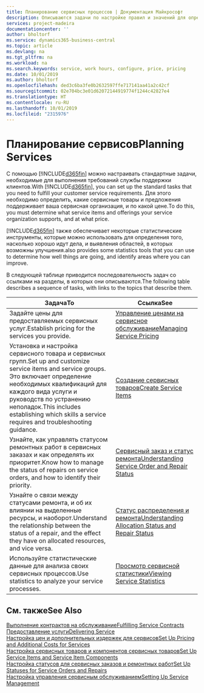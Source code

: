 ```yaml
---
title: Планирование сервисных процессов | Документация Майкрософт
description: Описываются задачи по настройке правил и значений для определения политик и процессов сервиса.
services: project-madeira
documentationcenter: ''
author: bholtorf
ms.service: dynamics365-business-central
ms.topic: article
ms.devlang: na
ms.tgt_pltfrm: na
ms.workload: na
ms.search.keywords: service, work hours, configure, price, pricing
ms.date: 10/01/2019
ms.author: bholtorf
ms.openlocfilehash: ded3c6ba3fe0b2632597ffe717141aa41a2c42cf
ms.sourcegitcommit: 02e704bc3e01d62072144919774f1244c42827e4
ms.translationtype: HT
ms.contentlocale: ru-RU
ms.lasthandoff: 10/01/2019
ms.locfileid: "2315976"
---
```

# <a name="planning-services"></a><span data-ttu-id="3771f-103">Планирование сервисов</span><span class="sxs-lookup"><span data-stu-id="3771f-103">Planning Services</span></span>
<span data-ttu-id="3771f-104">С помощью [!INCLUDE[d365fin](includes/d365fin_md.md)] можно настраивать стандартные задачи, необходимые для выполнения требований службы поддержки клиентов.</span><span class="sxs-lookup"><span data-stu-id="3771f-104">With [!INCLUDE[d365fin](includes/d365fin_md.md)], you can set up the standard tasks that you need to fulfill your customer service requirements.</span></span> <span data-ttu-id="3771f-105">Для этого необходимо определить, какие сервисные товары и предложения поддерживает ваша сервисная организация, и по какой цене.</span><span class="sxs-lookup"><span data-stu-id="3771f-105">To do this, you must determine what service items and offerings your service organization supports, and at what price.</span></span>   

[!INCLUDE[d365fin](includes/d365fin_md.md)] <span data-ttu-id="3771f-106">также обеспечивает некоторые статистические инструменты, которые можно использовать для определения того, насколько хорошо идут дела, и выявления областей, в которых возможны улучшения.</span><span class="sxs-lookup"><span data-stu-id="3771f-106">also provides some statistics tools that you can use to determine how well things are going, and identify areas where you can improve.</span></span>
  
<span data-ttu-id="3771f-107">В следующей таблице приводится последовательность задач со ссылками на разделы, в которых они описываются.</span><span class="sxs-lookup"><span data-stu-id="3771f-107">The following table describes a sequence of tasks, with links to the topics that describe them.</span></span>   
  
|<span data-ttu-id="3771f-108">**Задача**</span><span class="sxs-lookup"><span data-stu-id="3771f-108">**To**</span></span>|<span data-ttu-id="3771f-109">**Ссылка**</span><span class="sxs-lookup"><span data-stu-id="3771f-109">**See**</span></span>|  
|------------|-------------|  
|<span data-ttu-id="3771f-110">Задайте цены для предоставляемых сервисных услуг.</span><span class="sxs-lookup"><span data-stu-id="3771f-110">Establish pricing for the services you provide.</span></span>|[<span data-ttu-id="3771f-111">Управление ценами на сервисное обслуживание</span><span class="sxs-lookup"><span data-stu-id="3771f-111">Managing Service Pricing</span></span>](service-service-price-management.md)|
|<span data-ttu-id="3771f-112">Установка и настройка сервисного товара и сервисных групп.</span><span class="sxs-lookup"><span data-stu-id="3771f-112">Set up and customize service items and service groups.</span></span> <span data-ttu-id="3771f-113">Это включает определение необходимых квалификаций для каждого вида услуги и руководств по устранению неполадок.</span><span class="sxs-lookup"><span data-stu-id="3771f-113">This includes establishing which skills a service requires and troubleshooting guidance.</span></span>| [<span data-ttu-id="3771f-114">Создание сервисных товаров</span><span class="sxs-lookup"><span data-stu-id="3771f-114">Create Service Items</span></span>](service-how-to-create-service-items.md)|  
|<span data-ttu-id="3771f-115">Узнайте, как управлять статусом ремонтных работ в сервисных заказах и как определять их приоритет.</span><span class="sxs-lookup"><span data-stu-id="3771f-115">Know how to manage the status of repairs on service orders, and how to identify their priority.</span></span>|[<span data-ttu-id="3771f-116">Сервисный заказ и статус ремонта</span><span class="sxs-lookup"><span data-stu-id="3771f-116">Understanding Service Order and Repair Status</span></span>](service-service-order-status-and-repair-status.md)|  
|<span data-ttu-id="3771f-117">Узнайте о связи между статусами ремонта, и об их влиянии на выделенные ресурсы, и наоборот.</span><span class="sxs-lookup"><span data-stu-id="3771f-117">Understand the relationship between the status of a repair, and the effect they have on allocated resources, and vice versa.</span></span>|[<span data-ttu-id="3771f-118">Статус распределения и ремонта</span><span class="sxs-lookup"><span data-stu-id="3771f-118">Understanding Allocation Status and Repair Status</span></span>](service-allocation-status-and-repair-status.md)|  
|<span data-ttu-id="3771f-119">Используйте статистические данные для анализа своих сервисных процессов.</span><span class="sxs-lookup"><span data-stu-id="3771f-119">Use statistics to analyze your service processes.</span></span> | [<span data-ttu-id="3771f-120">Просмотр сервисной статистики</span><span class="sxs-lookup"><span data-stu-id="3771f-120">Viewing Service Statistics</span></span>](service-service-statistics.md) |

## <a name="see-also"></a><span data-ttu-id="3771f-121">См. также</span><span class="sxs-lookup"><span data-stu-id="3771f-121">See Also</span></span>
[<span data-ttu-id="3771f-122">Выполнение контрактов на обслуживание</span><span class="sxs-lookup"><span data-stu-id="3771f-122">Fulfilling Service Contracts</span></span>](service-fulfill-service-contracts.md)  
[<span data-ttu-id="3771f-123">Предоставление услуги</span><span class="sxs-lookup"><span data-stu-id="3771f-123">Delivering Service</span></span>](service-deliver-service.md)  
[<span data-ttu-id="3771f-124">Настройка цен и дополнительных издержек для сервисов</span><span class="sxs-lookup"><span data-stu-id="3771f-124">Set Up Pricing and Additional Costs for Services</span></span>](service-how-setup-service-costs-pricing.md)  
[<span data-ttu-id="3771f-125">Настройка сервисных товаров и компонентов сервисных товаров</span><span class="sxs-lookup"><span data-stu-id="3771f-125">Set Up Service Items and Service Item Components</span></span>](service-how-setup-service-items.md)  
[<span data-ttu-id="3771f-126">Настройка статусов для сервисных заказов и ремонтных работ</span><span class="sxs-lookup"><span data-stu-id="3771f-126">Set Up Statuses for Service Orders and Repairs</span></span>](service-order-repair-status.md)  
[<span data-ttu-id="3771f-127">Настройка управления сервисным обслуживанием</span><span class="sxs-lookup"><span data-stu-id="3771f-127">Setting Up Service Management</span></span>](service-setup-service.md)  
